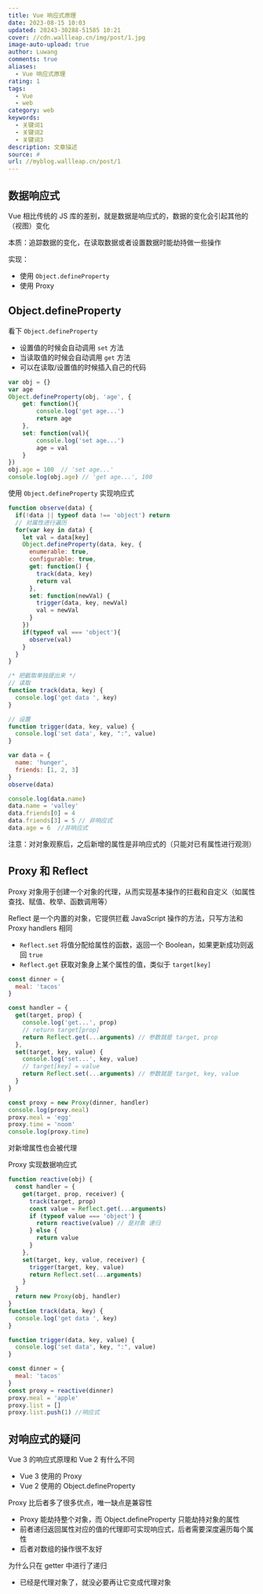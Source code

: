 ```yaml
---
title: Vue 响应式原理
date: 2023-08-15 10:03
updated: 20243-30288-51585 10:21
cover: //cdn.wallleap.cn/img/post/1.jpg
image-auto-upload: true
author: Luwang
comments: true
aliases:
  - Vue 响应式原理
rating: 1
tags:
  - Vue
  - web
category: web
keywords:
  - 关键词1
  - 关键词2
  - 关键词3
description: 文章描述
source: #
url: //myblog.wallleap.cn/post/1
---
```


## 数据响应式

Vue 相比传统的 JS 库的差别，就是数据是响应式的，数据的变化会引起其他的（视图）变化

本质：追踪数据的变化，在读取数据或者设置数据时能劫持做一些操作

实现：

- 使用 `Object.defineProperty`
- 使用 Proxy

## Object.defineProperty

看下 `Object.defineProperty`

- 设置值的时候会自动调用 `set` 方法
- 当读取值的时候会自动调用 `get` 方法
- 可以在读取/设置值的时候插入自己的代码

```js
var obj = {}
var age 
Object.defineProperty(obj, 'age', {
    get: function(){
        console.log('get age...')
        return age
    },
    set: function(val){
        console.log('set age...')
        age = val
    }
})
obj.age = 100  // 'set age...'
console.log(obj.age) // 'get age...', 100
```

使用 `Object.defineProperty` 实现响应式

```js
function observe(data) {
  if(!data || typeof data !== 'object') return
  // 对属性进行遍历
  for(var key in data) {
    let val = data[key]  
    Object.defineProperty(data, key, {
      enumerable: true,
      configurable: true,
      get: function() {
        track(data, key)
        return val
      },
      set: function(newVal) {
        trigger(data, key, newVal)
        val = newVal
      }
    })
    if(typeof val === 'object'){
      observe(val)
    }
  }
}

/* 把截取单独提出来 */
// 读取
function track(data, key) {
  console.log('get data ', key)
}

// 设置
function trigger(data, key, value) {
  console.log('set data', key, ":", value)
}

var data = {
  name: 'hunger',
  friends: [1, 2, 3]
}
observe(data)

console.log(data.name)
data.name = 'valley'
data.friends[0] = 4
data.friends[3] = 5 // 非响应式
data.age = 6  //非响应式
```

注意：对对象观察后，之后新增的属性是非响应式的（只能对已有属性进行观测）

## Proxy 和 Reflect

Proxy 对象用于创建一个对象的代理，从而实现基本操作的拦截和自定义（如属性查找、赋值、枚举、函数调用等）

Reflect 是一个内置的对象，它提供拦截 JavaScript 操作的方法，只写方法和 Proxy handlers 相同

- `Reflect.set` 将值分配给属性的函数，返回一个 Boolean，如果更新成功则返回 `true`
- `Reflect.get` 获取对象身上某个属性的值，类似于 `target[key]`

```js
const dinner = {
  meal: 'tacos'
}

const handler = {
  get(target, prop) {
    console.log('get...', prop)
    // return target[prop]
    return Reflect.get(...arguments) // 参数就是 target, prop
  },
  set(target, key, value) {
    console.log('set...', key, value)
    // target[key] = value
    return Reflect.set(...arguments) // 参数就是 target, key, value
  }
}

const proxy = new Proxy(dinner, handler)
console.log(proxy.meal)
proxy.meal = 'egg'
proxy.time = 'noom'
console.log(proxy.time)
```

对新增属性也会被代理

Proxy 实现数据响应式

```js
function reactive(obj) {
  const handler = {
    get(target, prop, receiver) {
      track(target, prop)
      const value = Reflect.get(...arguments)
      if (typeof value === 'object') {
        return reactive(value) // 是对象 递归
      } else {
        return value
      }
    },
    set(target, key, value, receiver) {
      trigger(target, key, value)
      return Reflect.set(...arguments)
    }
  }
  return new Proxy(obj, handler)
}
function track(data, key) {
  console.log('get data ', key)
}

function trigger(data, key, value) {
  console.log('set data', key, ":", value)
}

const dinner = {
  meal: 'tacos'
}
const proxy = reactive(dinner)
proxy.meal = 'apple'
proxy.list = []
proxy.list.push(1) //响应式
```

## 对响应式的疑问

Vue 3 的响应式原理和 Vue 2 有什么不同

- Vue 3 使用的 Proxy
- Vue 2 使用的 Object.defineProperty

Proxy 比后者多了很多优点，唯一缺点是兼容性

- Proxy 能劫持整个对象，而 Object.defineProperty 只能劫持对象的属性
- 前者递归返回属性对应的值的代理即可实现响应式，后者需要深度遍历每个属性
- 后者对数组的操作很不友好

为什么只在 getter 中进行了递归

- 已经是代理对象了，就没必要再让它变成代理对象
